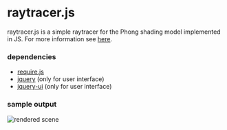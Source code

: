 raytracer.js
============

raytracer.js is a simple raytracer for the Phong shading model implemented in JS. For more information see [here](http://www.christophschuette.com/blog/?p=134).

### dependencies ###
* [require.js](http://requirejs.org/)
* [jquery](http://jquery.com/) (only for user interface)
* [jquery-ui](http://jqueryui.com/) (only for user interface)

### sample output ###
<img src="http://www.christophschuette.com/blog/wp-content/uploads/2014/05/render-300x225.png" alt="rendered scene"></img>
